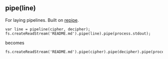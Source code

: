 ## pipe(line)

For laying pipelines. Built on [repipe](https://github.com/lukeburns/repipe).

```
var line = pipeline(cipher, decipher);
fs.createReadStream('README.md').pipe(line).pipe(process.stdout);
```
becomes
```
fs.createReadStream('README.md').pipe(cipher).pipe(decipher).pipe(process.stdout)
```